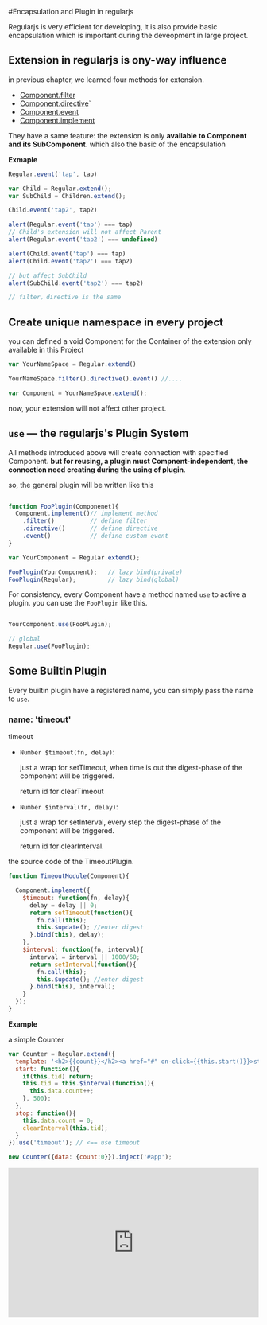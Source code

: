 #Encapsulation and Plugin in regularjs

Regularjs is very efficient for developing, it is also provide basic encapsulation which is important during the deveopment in large project.

## Extension in regularjs is ony-way influence

in previous chapter, we learned four methods for extension.

* [Component.filter](filter.md)
* [Component.directive](directive.md)`
* [Component.event](event.md)
* [Component.implement](class.md)


They have a same feature: the extension is only __available to Component and its SubComponent__. which also the basic of the encapsulation

__Exmaple__

```javascript
Regular.event('tap', tap)

var Child = Regular.extend();
var SubChild = Children.extend();

Child.event('tap2', tap2)

alert(Regular.event('tap') === tap)
// Child's extension will not affect Parent
alert(Regular.event('tap2') === undefined)

alert(Child.event('tap') === tap)
alert(Child.event('tap2') === tap2)

// but affect SubChild
alert(SubChild.event('tap2') === tap2)

// filter，directive is the same
```



## Create unique namespace in every project

you can defined a void Component for the Container of the extension only available in this Project

```javascript
var YourNameSpace = Regular.extend()

YourNameSpace.filter().directive().event() //....

var Component = YourNameSpace.extend();
```

now, your extension will not affect other project.


## `use` — the regularjs's Plugin System

All methods introduced above will create connection with specified Component. __but for reusing, a plugin must Compnent-independent, the connection need creating during the using of plugin__. 


so, the general plugin will be written  like this

```javascript

function FooPlugin(Componenet){
  Component.implement()// implement method
    .filter()          // define filter
    .directive()       // define directive
    .event()           // define custom event
}

var YourComponent = Regular.extend();

FooPlugin(YourComponent);   // lazy bind(private)
FooPlugin(Regular);         // lazy bind(global)

```


For consistency, every Component have a method named `use` to active a plugin. you can use the `FooPlugin` like this.

```javascript

YourComponent.use(FooPlugin);

// global
Regular.use(FooPlugin);

```




## Some Builtin Plugin

Every builtin plugin have a registered name, you can simply pass the name to `use`.


<a name="timeout"></a>
### name: 'timeout'

timeout

- `Number $timeout(fn, delay)`: 
  
  just a wrap for setTimeout, when time is out the digest-phase of the component will be triggered. 

  return id for clearTimeout

- `Number $interval(fn, delay)`: 
  
  just a wrap for setInterval, every step the digest-phase of the component will be triggered. 

  return id for clearInterval.


the source code of the TimeoutPlugin.

```js
function TimeoutModule(Component){

  Component.implement({
    $timeout: function(fn, delay){
      delay = delay || 0;
      return setTimeout(function(){
        fn.call(this);
        this.$update(); //enter digest
      }.bind(this), delay);
    },
    $interval: function(fn, interval){
      interval = interval || 1000/60;
      return setInterval(function(){
        fn.call(this);
        this.$update(); //enter digest
      }.bind(this), interval);
    }
  });
}

```

__Example__

a simple Counter

```javascript
var Counter = Regular.extend({
  template: '<h2>{{count}}</h2><a href="#" on-click={{this.start()}}>start</a> <a href="#" on-click={{this.stop()}}>stop</a>',
  start: function(){
    if(this.tid) return;
    this.tid = this.$interval(function(){
      this.data.count++;
    }, 500);
  },
  stop: function(){
    this.data.count = 0;
    clearInterval(this.tid);
  }
}).use('timeout'); // <== use timeout

new Counter({data: {count:0}}).inject('#app');

```



<iframe width="100%" height="300" src="http://jsfiddle.net/leeluolee/4AzR6/embedded/result,js,html,resources" allowfullscreen="allowfullscreen" frameborder="0"></iframe>














